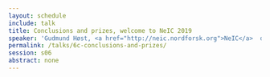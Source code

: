 ```yaml
---
layout: schedule
include: talk
title: Conclusions and prizes, welcome to NeIC 2019
speaker: 'Gudmund Høst, <a href="http://neic.nordforsk.org">NeIC</a>  director'
permalink: /talks/6c-conclusions-and-prizes/
session: s06
abstract: none
---
```

